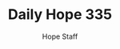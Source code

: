 ---
image: /assets/img/daily-hope-default-artwork.png
title: Daily Hope 335
number: 335
categories:
  - Daily Hope
author: Hope Staff
notes: Daily Hope 335
embed: >-
  <iframe src="https://open.spotify.com/embed/episode/0FrHwTO2MJDxBiWQXgOjLQ?utm_source=generator" width="400px" height="102px" frameborder=“0" scrolling=“no”></iframe>
---